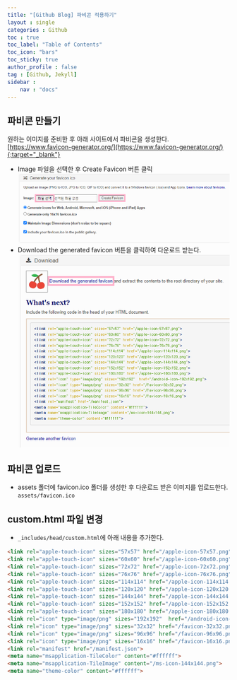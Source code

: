 ```yaml
---
title: "[Github Blog] 파비콘 적용하기"
layout : single
categories : Github
toc : true
toc_label: "Table of Contents"
toc_icon: "bars"
toc_sticky: true
author_profile : false
tag : [Github, Jekyll]
sidebar :
    nav : "docs"
---
```


## 파비콘 만들기
원하는 이미지를 준비한 후 아래 사이트에서 파비콘을 생성한다.  
[https://www.favicon-generator.org/](https://www.favicon-generator.org/){:target="_blank"}
- Image 파일을 선택한 후 Create Favicon 버튼 클릭
![images](/images/2022-07-22-favicon/favicon1.png)
- Download the generated favicon 버튼을 클릭하여 다운로드 받는다.
![images](/images/2022-07-22-favicon/favicon2.png)

## 파비콘 업로드
- assets 폴더에 favicon.ico 폴더를 생성한 후 다운로드 받은 이미지를 업로드한다. `assets/favicon.ico`

## custom.html 파일 변경
- `_includes/head/custom.html`에 아래 내용을 추가한다.

```html 
<link rel="apple-touch-icon" sizes="57x57" href="/apple-icon-57x57.png">
<link rel="apple-touch-icon" sizes="60x60" href="/apple-icon-60x60.png">
<link rel="apple-touch-icon" sizes="72x72" href="/apple-icon-72x72.png">
<link rel="apple-touch-icon" sizes="76x76" href="/apple-icon-76x76.png">
<link rel="apple-touch-icon" sizes="114x114" href="/apple-icon-114x114.png">
<link rel="apple-touch-icon" sizes="120x120" href="/apple-icon-120x120.png">
<link rel="apple-touch-icon" sizes="144x144" href="/apple-icon-144x144.png">
<link rel="apple-touch-icon" sizes="152x152" href="/apple-icon-152x152.png">
<link rel="apple-touch-icon" sizes="180x180" href="/apple-icon-180x180.png">
<link rel="icon" type="image/png" sizes="192x192"  href="/android-icon-192x192.png">
<link rel="icon" type="image/png" sizes="32x32" href="/favicon-32x32.png">
<link rel="icon" type="image/png" sizes="96x96" href="/favicon-96x96.png">
<link rel="icon" type="image/png" sizes="16x16" href="/favicon-16x16.png">
<link rel="manifest" href="/manifest.json">
<meta name="msapplication-TileColor" content="#ffffff">
<meta name="msapplication-TileImage" content="/ms-icon-144x144.png">
<meta name="theme-color" content="#ffffff">
```
